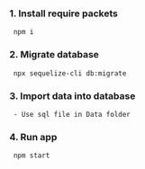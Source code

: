 ### 1. Install require packets
     npm i
### 2. Migrate database
     npx sequelize-cli db:migrate
### 3. Import data into database
     - Use sql file in Data folder
### 4. Run app
     npm start
